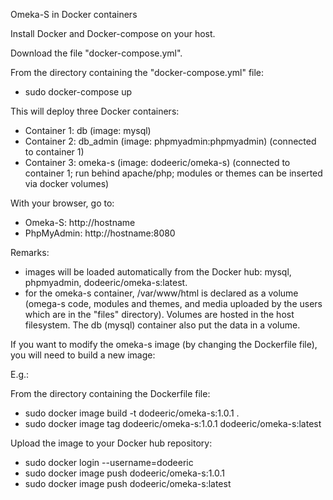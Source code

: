 Omeka-S in Docker containers

Install Docker and Docker-compose on your host.

Download the file "docker-compose.yml".

From the directory containing the "docker-compose.yml" file:

- sudo docker-compose up

This will deploy three Docker containers:

- Container 1: db (image: mysql)
- Container 2: db_admin (image: phpmyadmin:phpmyadmin) (connected to container 1)
- Container 3: omeka-s (image: dodeeric/omeka-s) (connected to container 1; run behind apache/php; modules or themes can be inserted via docker volumes)

With your browser, go to:

- Omeka-S: http://hostname
- PhpMyAdmin: http://hostname:8080

Remarks:

- images will be loaded automatically from the Docker hub: mysql, phpmyadmin, dodeeric/omeka-s:latest.
- for the omeka-s container, /var/www/html is declared as a volume (omega-s code, modules and themes, and media uploaded by the users which are in the "files" directory). Volumes are hosted in the host filesystem. The db (mysql) container also put the data in a volume.

If you want to modify the omeka-s image (by changing the Dockerfile file), you will need to build a new image:

E.g.:

From the directory containing the Dockerfile file:

- sudo docker image build -t dodeeric/omeka-s:1.0.1 .
- sudo docker image tag dodeeric/omeka-s:1.0.1 dodeeric/omeka-s:latest

Upload the image to your Docker hub repository:

- sudo docker login --username=dodeeric
- sudo docker image push dodeeric/omeka-s:1.0.1
- sudo docker image push dodeeric/omeka-s:latest
